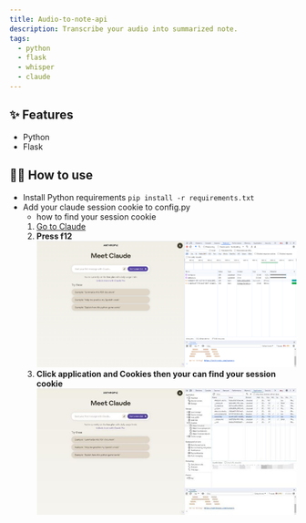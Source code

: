 ```yaml
---
title: Audio-to-note-api
description: Transcribe your audio into summarized note.
tags:
  - python
  - flask
  - whisper
  - claude
---
```


## ✨ Features

- Python
- Flask

## 💁‍♀️ How to use

- Install Python requirements `pip install -r requirements.txt`
- Add your claude session cookie to config.py
    - how to find your session cookie
    1. [Go to Claude](https://claude.ai/chats)
    2. **Press f12** ![press f12](image.png)
    3. **Click application and Cookies then your can find your session cookie** ![Click application and Cookies then your can find your session cookie](image-1.png)
